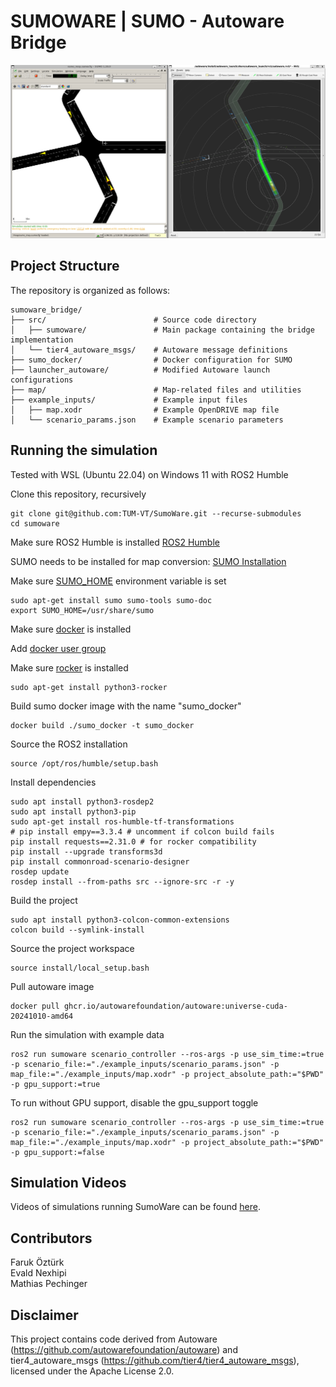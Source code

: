 # SUMOWARE | SUMO - Autoware Bridge

![screenshot](sumoware.png)

## Project Structure

The repository is organized as follows:

```
sumoware_bridge/
├── src/                        # Source code directory
│   ├── sumoware/               # Main package containing the bridge implementation
│   └── tier4_autoware_msgs/    # Autoware message definitions
├── sumo_docker/                # Docker configuration for SUMO
├── launcher_autoware/          # Modified Autoware launch configurations
├── map/                        # Map-related files and utilities
├── example_inputs/             # Example input files
│   ├── map.xodr                # Example OpenDRIVE map file
│   └── scenario_params.json    # Example scenario parameters
```

## Running the simulation

Tested with WSL (Ubuntu 22.04) on Windows 11 with ROS2 Humble

Clone this repository, recursively
```
git clone git@github.com:TUM-VT/SumoWare.git --recurse-submodules
cd sumoware
```

Make sure ROS2 Humble is installed [ROS2 Humble](https://docs.ros.org/en/humble/index.html)

SUMO needs to be installed for map conversion: [SUMO Installation](https://sumo.dlr.de/docs/Installing/index.html)

Make sure [SUMO_HOME](https://sumo.dlr.de/docs/Basics/Basic_Computer_Skills.html#linux) environment variable is set

```
sudo apt-get install sumo sumo-tools sumo-doc
export SUMO_HOME=/usr/share/sumo
```

Make sure [docker](https://docs.docker.com/engine/install/ubuntu/) is installed

Add [docker user group](https://docs.docker.com/engine/install/linux-postinstall/)

Make sure [rocker](https://github.com/osrf/rocker) is installed
```
sudo apt-get install python3-rocker
```

Build sumo docker image with the name "sumo_docker"
```
docker build ./sumo_docker -t sumo_docker
```

Source the ROS2 installation
```
source /opt/ros/humble/setup.bash
```

Install dependencies
```
sudo apt install python3-rosdep2
sudo apt install python3-pip
sudo apt-get install ros-humble-tf-transformations
# pip install empy==3.3.4 # uncomment if colcon build fails
pip install requests==2.31.0 # for rocker compatibility
pip install --upgrade transforms3d
pip install commonroad-scenario-designer
rosdep update
rosdep install --from-paths src --ignore-src -r -y
```

Build the project
```
sudo apt install python3-colcon-common-extensions
colcon build --symlink-install
```

Source the project workspace
```
source install/local_setup.bash
```

Pull autoware image
```
docker pull ghcr.io/autowarefoundation/autoware:universe-cuda-20241010-amd64
```

Run the simulation with example data
```
ros2 run sumoware scenario_controller --ros-args -p use_sim_time:=true -p scenario_file:="./example_inputs/scenario_params.json" -p map_file:="./example_inputs/map.xodr" -p project_absolute_path:="$PWD" -p gpu_support:=true
```

To run without GPU support, disable the gpu_support toggle
```
ros2 run sumoware scenario_controller --ros-args -p use_sim_time:=true -p scenario_file:="./example_inputs/scenario_params.json" -p map_file:="./example_inputs/map.xodr" -p project_absolute_path:="$PWD" -p gpu_support:=false
```

## Simulation Videos
Videos of simulations running SumoWare can be found [here](https://tinyurl.com/53fb278x).

## Contributors
Faruk Öztürk  
Evald Nexhipi   
Mathias Pechinger  

## Disclaimer
This project contains code derived from Autoware (https://github.com/autowarefoundation/autoware) and tier4_autoware_msgs (https://github.com/tier4/tier4_autoware_msgs), licensed under the Apache License 2.0.
